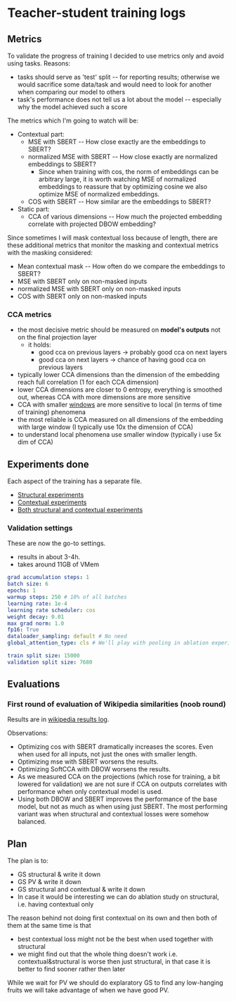 [wiki_similarities_results]: wiki_similarities_results.md
[windowed_vs_normal_metrics]: windowed_vs_normal_metrics.md
[i/diffs_sklearn_mine_cca]: imgs/diffs_sklearn_mine_cca.png

# Teacher-student training logs

## Metrics

To validate the progress of training I decided to use metrics only and avoid
using tasks. Reasons:

- tasks should serve as 'test' split -- for reporting results; otherwise we
  would sacrifice some data/task and would need to look for another when
  comparing our model to others
- task's performance does not tell us a lot about the model -- especially why
  the model achieved such a score

The metrics which I'm going to watch will be:
- Contextual part:
    - MSE with SBERT -- How close exactly are the embeddings to SBERT?
    - normalized MSE with SBERT -- How close exactly are normalized embeddings
      to SBERT?
        - Since when training with cos, the norm of embeddings can be arbitrary
          large, it is worth watching MSE of normalized embeddings to reassure
          that by optimizing cosine we also optimize MSE of normalized
          embeddings.
    - COS with SBERT -- How similar are the embeddings to SBERT?
- Static part:
    - CCA of various dimensions -- How much the projected
      embedding correlate with projected DBOW embedding?

Since sometimes I will mask contextual loss because of length, there are these
additional metrics that monitor the masking and contextual metrics with the
masking considered:
- Mean contextual mask -- How often do we compare the embeddings to SBERT?
- MSE with SBERT only on non-masked inputs
- normalized MSE with SBERT only on non-masked inputs
- COS with SBERT only on non-masked inputs

### CCA metrics

- the most decisive metric should be measured on **model's outputs** not on the
  final projection layer
  - it holds:
    - good cca on previous layers -> probably good cca on next layers
    - good cca on next layers -> chance of having good cca on previous layers
- typically lower CCA dimensions than the dimension of the embedding reach full
  correlation (1 for each CCA dimension)
- lower CCA dimensions are closer to 0 entropy, everything is smoothed out,
  whereas CCA with more dimensions are more sensitive
- CCA with smaller [windows][windowed_vs_normal_metrics] are more sensitive to
  local (in terms of time of training) phenomena
- the most reliable is CCA measured on all dimensions of the embedding with
large window (I typically use 10x the dimension of CCA)
- to understand local phenomena use smaller window (typically i use 5x dim of
  CCA)

## Experiments done

Each aspect of the training has a separate file.

- [Structural experiments](./student_structural_experiments.md)
- [Contextual experiments](./student_contextual_experiments.md)
- [Both structural and contextual experiments](./student_structural_contextual_experiments.md)


### Validation settings

These are now the go-to settings.
- results in about 3-4h.
- takes around 11GB of VMem

```yaml
grad accumulation steps: 1
batch size: 6
epochs: 1
warmup steps: 250 # 10% of all batches
learning rate: 1e-4
learning rate scheduler: cos
weight decay: 0.01
max grad norm: 1.0
fp16: True
dataloader_sampling: default # No need
global_attention_type: cls # We'll play with pooling in ablation experiments

train split size: 15000
validation split size: 7680
```

## Evaluations

### First round of evaluation of Wikipedia similarities (noob round)

Results are in [wikipedia results log][wiki_similarities_results].

Observations:
- Optimizing cos with SBERT dramatically increases the scores. Even when used
  for all inputs, not just the ones with smaller length.
- Optimizing mse with SBERT worsens the results.
- Optimizing SoftCCA with DBOW worsens the results.
- As we measured CCA on the projections (which rose for training, a bit lowered
  for validation) we are not sure if CCA on outputs correlates with performance
  when only contextual model is used.
- Using both DBOW and SBERT improves the performance of the base model, but not
  as much as when using just SBERT. The most performing variant was when
  structural and contextual losses were somehow balanced.

## Plan

The plan is to:
- GS structural & write it down
- GS PV & write it down
- GS structural and contextual & write it down
- In case it would be interesting we can do ablation study on structural, i.e.
  having contextual only

The reason behind not doing first contextual on its own and then both of them at
the same time is that
- best contextual loss might not be the best when used together with structural
- we might find out that the whole thing doesn't work i.e. contextual&structural
  is worse then just structural, in that case it is better to find sooner rather
  then later

While we wait for PV we should do explaratory GS to find any low-hanging fruits
we will take advantage of when we have good PV.
